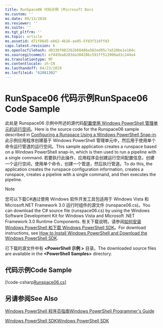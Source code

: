 ```yaml
---
title: RunSpace06 代码示例 |Microsoft Docs
ms.custom: ''
ms.date: 09/13/2016
ms.reviewer: ''
ms.suite: ''
ms.tgt_pltfrm: ''
ms.topic: article
ms.assetid: d71f86d5-eb62-4b16-aa95-5fd3f314ffd3
caps.latest.revision: 6
ms.openlocfilehash: d0330f082262b68486a582ed95c7a520be1e184c
ms.sourcegitcommit: e7445ba8203da304286c591ff513900ad1c244a4
ms.translationtype: MT
ms.contentlocale: zh-CN
ms.lasthandoff: 04/23/2019
ms.locfileid: "62081302"
---
```

# <a name="runspace06-code-sample"></a><span data-ttu-id="c7e22-102">RunSpace06 代码示例</span><span class="sxs-lookup"><span data-stu-id="c7e22-102">RunSpace06 Code Sample</span></span>

<span data-ttu-id="c7e22-103">此处是 Runspace06 示例中所述的源代码[配置使用 Windows PowerShell 管理单元的运行空间](http://msdn.microsoft.com/en-us/a7289ee8-9732-49ee-91c7-d533e9538b83)。</span><span class="sxs-lookup"><span data-stu-id="c7e22-103">Here is the source code for the Runspace06 sample described in [Configuring a Runspace Using a Windows PowerShell Snap-in](http://msdn.microsoft.com/en-us/a7289ee8-9732-49ee-91c7-d533e9538b83).</span></span> <span data-ttu-id="c7e22-104">此示例应用程序创建基于 Windows PowerShell 管理单元中，然后用于使用单个命令运行管道的运行空间。</span><span class="sxs-lookup"><span data-stu-id="c7e22-104">This sample application creates a runspace based on a Windows PowerShell snap-in, which is then used to run a pipeline with a single command.</span></span> <span data-ttu-id="c7e22-105">若要执行此操作，应用程序会创建运行空间配置信息，创建一个运行空间，使用单个命令，创建一个管道，然后执行管道。</span><span class="sxs-lookup"><span data-stu-id="c7e22-105">To do this, the application creates the runspace configuration information, creates a runspace, creates a pipeline with a single command, and then executes the pipeline.</span></span>

> [!NOTE]
> <span data-ttu-id="c7e22-106">您可以下载C#通过使用 Windows 软件开发工具包适用于 Windows Vista 和 Microsoft.NET Framework 3.0 运行时组件的源文件 (runspace06.cs)。</span><span class="sxs-lookup"><span data-stu-id="c7e22-106">You can download the C# source file (runspace06.cs) by using the Windows Software Development Kit for Windows Vista and Microsoft .NET Framework 3.0 Runtime Components.</span></span> <span data-ttu-id="c7e22-107">有关下载说明，请参阅[如何安装 Windows PowerShell 和下载 Windows PowerShell SDK](/powershell/developer/installing-the-windows-powershell-sdk)。</span><span class="sxs-lookup"><span data-stu-id="c7e22-107">For download instructions, see [How to Install Windows PowerShell and Download the Windows PowerShell SDK](/powershell/developer/installing-the-windows-powershell-sdk).</span></span>
>
> <span data-ttu-id="c7e22-108">已下载的源文件中有 **\<PowerShell 示例 >** 目录。</span><span class="sxs-lookup"><span data-stu-id="c7e22-108">The downloaded source files are available in the **\<PowerShell Samples>** directory.</span></span>

## <a name="code-sample"></a><span data-ttu-id="c7e22-109">代码示例</span><span class="sxs-lookup"><span data-stu-id="c7e22-109">Code Sample</span></span>

[!code-csharp[Runspace06.cs](../../powershell-sdk-samples/SDK-2.0/csharp/Runspace06/Runspace06.cs#L11-L85 "Runspace06.cs")]

## <a name="see-also"></a><span data-ttu-id="c7e22-110">另请参阅</span><span class="sxs-lookup"><span data-stu-id="c7e22-110">See Also</span></span>

[<span data-ttu-id="c7e22-111">Windows PowerShell 程序员指南</span><span class="sxs-lookup"><span data-stu-id="c7e22-111">Windows PowerShell Programmer's Guide</span></span>](./windows-powershell-programmer-s-guide.md)

[<span data-ttu-id="c7e22-112">Windows PowerShell SDK</span><span class="sxs-lookup"><span data-stu-id="c7e22-112">Windows PowerShell SDK</span></span>](../windows-powershell-reference.md)